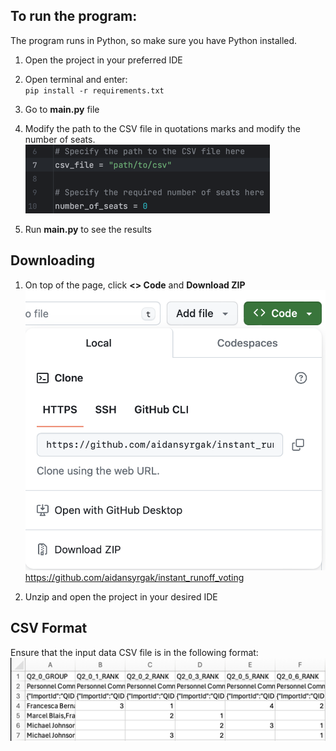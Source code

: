 ## To run the program:
The program runs in Python, so make sure you have Python installed.
1. Open the project in your preferred IDE

2. Open terminal and enter:  
`pip install -r requirements.txt`

3. Go to **main.py** file

4. Modify the path to the CSV file in quotations marks and modify the number of seats.
![img.png](misc/img.png)

5. Run **main.py** to see the results


## Downloading

1. On top of the page, click **<> Code** and **Download ZIP**
![img.png](misc/img1.png)
https://github.com/aidansyrgak/instant_runoff_voting

2. Unzip and open the project in your desired IDE


## CSV Format

Ensure that the input data CSV file is in the following format:
![img.png](misc/img3.png)
